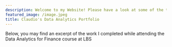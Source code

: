 ```yaml
---
description: Welcome to my Website! Please have a look at some of the things I worked on while at London Business School
featured_image: /image.jpeg
title: Claudio's Data Analytics Portfolio
---
```


Below, you may find an excerpt of the work I completed while attending the Data Analytics for Finance course at LBS

